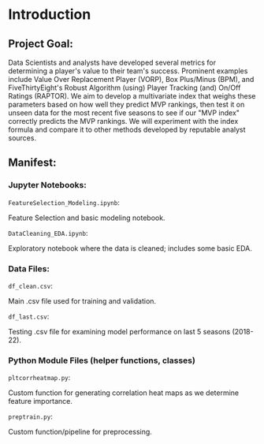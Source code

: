 # **Introduction**

## **Project Goal**:
Data Scientists and analysts have developed several metrics for determining a player's value to their team's success. Prominent examples include Value Over Replacement Player (VORP), Box Plus/Minus (BPM), and FiveThirtyEight's Robust Algorithm (using) Player Tracking (and) On/Off Ratings (RAPTOR)​. We aim to develop a multivariate index that weighs these parameters based on how well they predict MVP rankings, then test it on unseen data for the most recent five seasons to see if our "MVP index" correctly predicts the MVP rankings.​ We will experiment with the index formula and compare it to other methods developed by reputable analyst sources.

## **Manifest**:

### **Jupyter Notebooks**:

`FeatureSelection_Modeling.ipynb`:

Feature Selection and basic modeling notebook.
  
`DataCleaning_EDA.ipynb`:
  
Exploratory notebook where the data is cleaned; includes some basic EDA.

### **Data Files**:

`df_clean.csv`:
  
Main .csv file used for training and validation.

`df_last.csv`:
  
Testing .csv file for examining model performance on last 5 seasons (2018-22).

### **Python Module Files (helper functions, classes)**

`pltcorrheatmap.py`:
  
Custom function for generating correlation heat maps as we determine feature importance.

`preptrain.py`:
  
Custom function/pipeline for preprocessing.
